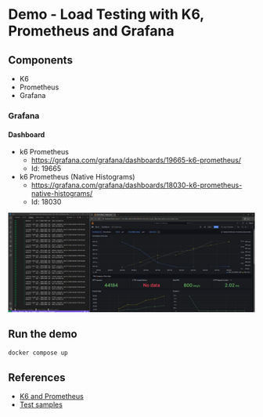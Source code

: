# Demo - Load Testing with K6, Prometheus and Grafana


## Components

- K6
- Prometheus
- Grafana


### Grafana

#### Dashboard
- k6 Prometheus
  - https://grafana.com/grafana/dashboards/19665-k6-prometheus/
  - Id: 19665
- k6 Prometheus (Native Histograms)
  - https://grafana.com/grafana/dashboards/18030-k6-prometheus-native-histograms/
  - Id: 18030

![Grafana](./media/grafana.png)



## Run the demo

```bash
docker compose up
```


## References

- [K6 and Prometheus](https://grafana.com/docs/k6/latest/results-output/real-time/prometheus-remote-write/)
- [Test samples](https://github.com/grafana/k6/tree/master/examples)
